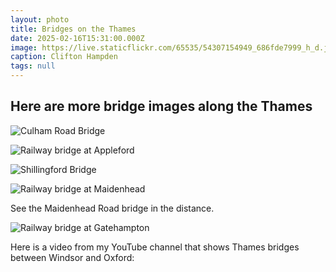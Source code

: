 ```yaml
---
layout: photo
title: Bridges on the Thames
date: 2025-02-16T15:31:00.000Z
image: https://live.staticflickr.com/65535/54307154949_686fde7999_h_d.jpg
caption: Clifton Hampden
tags: null
---
```

## Here are more bridge images along the Thames

![Culham Road Bridge](https://live.staticflickr.com/65535/51303205123_f9f16e5551_h_d.jpg)

![Railway bridge at Appleford](https://live.staticflickr.com/65535/54307168263_7ea0ff4794_h_d.jpg)

![Shillingford Bridge](https://live.staticflickr.com/65535/54306947701_d182db24b8_h_d.jpg)

![Railway bridge at Maidenhead](https://live.staticflickr.com/65535/54307354590_26e2467390_h_d.jpg)

See the Maidenhead Road bridge in the distance.

![Railway bridge at Gatehampton](https://live.staticflickr.com/65535/54307168423_fc3ff3ce4c_h_d.jpg)

Here is a video from my YouTube channel that shows Thames bridges between Windsor and Oxford:
